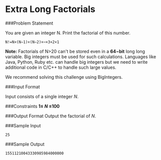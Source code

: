 Extra Long Factorials
=====================

###Problem Statement

You are given an integer N. Print the factorial of this number.

```
N!=N×(N−1)×(N−2)×⋯×3×2×1
```

**Note:** Factorials of N>20 can't be stored even in a **64−bit** long long variable. Big integers must be used for such calculations. Languages like Java, Python, Ruby etc. can handle big integers but we need to write additional code in C/C++ to handle such large values.

We recommend solving this challenge using BigIntegers.

###Input Format

Input consists of a single integer *N*.

###Constraints 
**1≤ *N* ≤100**

###Output Format 
Output the factorial of *N*.

###Sample Input
```
25
```

###Sample Output
```
15511210043330985984000000
```
